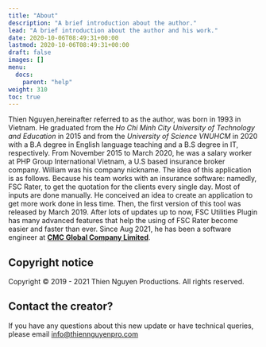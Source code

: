 ```yaml
---
title: "About"
description: "A brief introduction about the author."
lead: "A brief introduction about the author and his work."
date: 2020-10-06T08:49:31+00:00
lastmod: 2020-10-06T08:49:31+00:00
draft: false
images: []
menu: 
  docs:
    parent: "help"
weight: 310
toc: true
---
```


Thien Nguyen,hereinafter referred to as the author, was born in 1993 in Vietnam. He graduated from the *Ho Chi Minh City University of Technology and Education* in 2015 and from the *University of Science VNUHCM* in 2020 with a B.A degree in English language teaching and a B.S degree in IT, respectively. From November 2015 to March 2020, he was a salary worker at PHP Group International Vietnam, a U.S based insurance broker company. William was his company nickname. The idea of this application is as follows. Because his team works with an insurance software: namedly, FSC Rater, to get the quotation for the clients every single day. Most of inputs are done manually. He conceived an idea to create an application to get more work done in less time. Then, the first version of this tool was released by March 2019. After lots of updates up to now, FSC Utilities Plugin has many advanced features that help the using of FSC Rater become easier and faster than ever. Since Aug 2021, he has been a software engineer at **[CMC Global Company Limited](https://www.cmcglobal.com.vn)**.

## Copyright notice

Copyright © 2019 -  2021 Thien Nguyen Productions. All rights reserved.

## Contact the creator?
If you have any questions about this new update or have technical queries, please email info@thiennguyenpro.com
